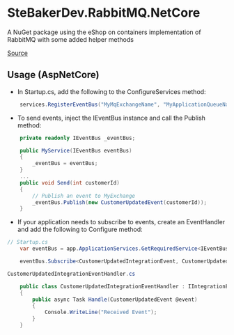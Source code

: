 # SteBakerDev.RabbitMQ.NetCore
A NuGet package using the eShop on containers implementation of RabbitMQ with some added helper methods

[Source](https://github.com/dotnet-architecture/eShopOnContainers/)


## Usage (AspNetCore)

- In Startup.cs, add the following to the ConfigureServices method:
``` cs
    services.RegisterEventBus("MyMqExchangeName", "MyApplicationQueueName");
```

- To send events, inject the IEventBus instance and call the Publish method:
``` cs
    private readonly IEventBus _eventBus;

    public MyService(IEventBus eventBus)
    {
        _eventBus = eventBus;    
    }
    ...
    public void Send(int customerId)
    {
        // Publish an event to MyExchange
        _eventBus.Publish(new CustomerUpdatedEvent(customerId));
    }
```

- If your application needs to subscribe to events, create an EventHandler and add the following to Configure method:
``` cs
// Startup.cs
    var eventBus = app.ApplicationServices.GetRequiredService<IEventBus>();

    eventBus.Subscribe<CustomerUpdatedIntegrationEvent, CustomerUpdatedIntegrationEventHandler>();

CustomerUpdatedIntegrationEventHandler.cs

    public class CustomerUpdatedIntegrationEventHandler : IIntegrationEventHandler<CustomerUpdatedEvent>
    {
        public async Task Handle(CustomerUpdatedEvent @event)
        {
            Console.WriteLine("Received Event");
        }
    }

```
